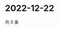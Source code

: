 # 2022-12-22

共 0 条

<!-- BEGIN WEIBO -->
<!-- 最后更新时间 Thu Dec 22 2022 09:06:32 GMT+0800 (China Standard Time) -->

<!-- END WEIBO -->
